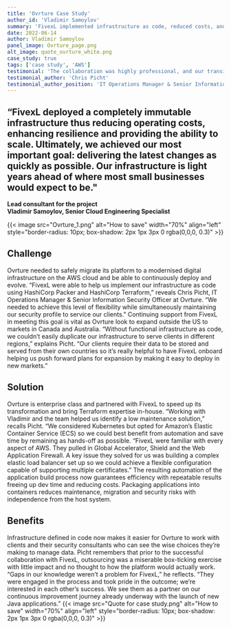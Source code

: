 ```yaml
---
title: 'Ovrture Case Study'
author_id: 'Vladimir Samoylov'
summary: 'FivexL implemented infrastructure as code, reduced costs, and provided the ability to scale for a philanthropic communications platform.'
date: 2022-06-14
author: Vladimir Samoylov
panel_image: Ovrture_page.png
alt_image: quote_ovrture_white.png
case_study: true
tags: ['case study', 'AWS']
testimonial: 'The collaboration was highly professional, and our transition was seamless. Our infrastructure is light years ahead of where most small businesses would expect to be.'
testimonial_author: 'Chris Picht'
testimonial_author_position: 'IT Operations Manager & Senior Information Security Officer'
---
```


## “FivexL deployed a completely immutable infrastructure thus reducing operating costs, enhancing resilience and providing the ability to scale. Ultimately, we achieved our most important goal: delivering the latest changes as quickly as possible. Our infrastructure is light years ahead of where most small businesses would expect to be." 
**Lead consultant for the project**  
**Vladimir Samoylov, Senior Cloud Engineering Specialist**  

{{< image src="Ovrture_1.png" alt="How to save" width="70%" align="left" style="border-radius: 10px; box-shadow: 2px 1px 3px 0 rgba(0,0,0, 0.3)" >}} 

## Challenge 
Ovrture needed to safely migrate its platform to a modernised digital infrastructure on the AWS cloud and be able to continuously deploy and evolve. “FivexL were able to help us implement our infrastructure as code using HashiCorp Packer and HashiCorp Terraform,” reveals Chris Picht, IT Operations Manager & Senior Information Security Officer at Ovrture. “We needed to achieve this level of flexibility while simultaneously maintaining our security profile to service our clients.” Continuing support from FivexL in meeting this goal is vital as Ovrture look to expand outside the US to markets in Canada and Australia. “Without functional infrastructure as code, we couldn’t easily duplicate our infrastructure to serve clients in different regions,” explains Picht. “Our clients require their data to be stored and served from their own countries so it’s really helpful to have FivexL onboard helping us push forward plans for expansion by making it easy to deploy in new markets.”  
## Solution
Ovrture is enterprise class and partnered with FivexL to speed up its transformation and bring Terraform expertise in-house. “Working with Vladimir and the team helped us identify a low maintenance solution,” recalls Picht. “We considered Kubernetes but opted for Amazon’s Elastic Container Service (ECS) so we could best benefit from automation and save time by remaining as hands-off as possible. “FivexL were familiar with every aspect of AWS. They pulled in Global Accelerator, Shield and the Web Application Firewall. A key issue they solved for us was building a complex elastic load balancer set up so we could achieve a flexible configuration capable of supporting multiple certificates.” The resulting automation of the application build process now guarantees efficiency with repeatable results freeing up dev time and reducing costs. Packaging applications into containers reduces maintenance, migration and security risks with independence from the host system.
## Benefits
Infrastructure defined in code now makes it easier for Ovrture to work with clients and their security consultants who can see the wise choices they’re making to manage data. Picht remembers that prior to the successful collaboration with FivexL, outsourcing was a miserable box-ticking exercise with little impact and no thought to how the platform would actually work. “Gaps in our knowledge weren’t a problem for FivexL,” he reflects. “They were engaged in the process and took pride in the outcome; we’re interested in each other’s success. We see them as a partner on our continuous improvement journey already underway with the launch of new Java applications.” 
{{< image src="Quote for case study.png" alt="How to save" width="70%" align="left" style="border-radius: 10px; box-shadow: 2px 1px 3px 0 rgba(0,0,0, 0.3)" >}} 
